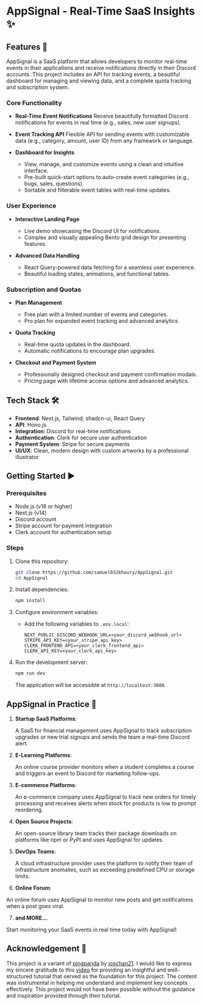 # AppSignal - Real-Time SaaS Insights ✨

## Features 🔮

AppSignal is a SaaS platform that allows developers to monitor real-time events in their applications and receive notifications directly in their Discord accounts. This project includes an API for tracking events, a beautiful dashboard for managing and viewing data, and a complete quota tracking and subscription system.

### Core Functionality

- **Real-Time Event Notifications**
  Receive beautifully formatted Discord notifications for events in real time (e.g., sales, new user signups).
- **Event Tracking API**
  Flexible API for sending events with customizable data (e.g., category, amount, user ID) from any framework or language.

- **Dashboard for Insights**
  - View, manage, and customize events using a clean and intuitive interface.
  - Pre-built quick-start options to auto-create event categories (e.g., bugs, sales, questions).
  - Sortable and filterable event tables with real-time updates.

### User Experience

- **Interactive Landing Page**

  - Live demo showcasing the Discord UI for notifications.
  - Complex and visually appealing Bento grid design for presenting features.

- **Advanced Data Handling**
  - React Query-powered data fetching for a seamless user experience.
  - Beautiful loading states, animations, and functional tables.

### Subscription and Quotas

- **Plan Management**

  - Free plan with a limited number of events and categories.
  - Pro plan for expanded event tracking and advanced analytics.

- **Quota Tracking**

  - Real-time quota updates in the dashboard.
  - Automatic notifications to encourage plan upgrades.

- **Checkout and Payment System**
  - Professionally designed checkout and payment confirmation modals.
  - Pricing page with lifetime access options and advanced analytics.

## Tech Stack 🛠️

- **Frontend**: Next.js, Tailwind, shadcn-ui, React Query
- **API**: Hono.js
- **Integration**: Discord for real-time notifications
- **Authentication**: Clerk for secure user authentication
- **Payment System**: Stripe for secure payments
- **UI/UX**: Clean, modern design with custom artworks by a professional illustrator

## Getting Started ▶️

### Prerequisites

- Node.js (v18 or higher)
- Next.js (v14)
- Discord account
- Stripe account for payment integration
- Clerk account for authentication setup

### Steps

1. Clone this repository:

   ```bash
   git clone https://github.com/samuel032khoury/AppSignal.git
   cd AppSignal
   ```

2. Install dependencies:

   ```bash
   npm install
   ```

3. Configure environment variables:

   - Add the following variables to `.env.local`:

     ```env
     NEXT_PUBLIC_DISCORD_WEBHOOK_URL=<your_discord_webhook_url>
     STRIPE_API_KEY=<your_stripe_api_key>
     CLERK_FRONTEND_API=<your_clerk_frontend_api>
     CLERK_API_KEY=<your_clerk_api_key>
     ```

4. Run the development server:

   ```bash
   npm run dev
   ```

   The application will be accessible at `http://localhost:3000`.

## AppSignal in Practice 🚀

1. **Startup SaaS Platforms**:

   A SaaS for financial management uses AppSignal to track subscription upgrades or new trial signups and sends the team a real-time Discord alert.

2. **E-Learning Platforms**:

   An online course provider monitors when a student completes a course and triggers an event to Discord for marketing follow-ups.

3. **E-commerce Platforms**:

   An e-commerce company uses AppSignal to track new orders for timely processing and receives alerts when stock for products is low to prompt reordering.

4. **Open Source Projects**:

   An open-source library team tracks their package downloads on platforms like npm or PyPI and uses AppSignal for updates.

5. **DevOps Teams**:

   A cloud infrastructure provider uses the platform to notify their team of infrastructure anomalies, such as exceeding predefined CPU or storage limits.

6. **Online Forum**:

An online forum uses AppSignal to monitor new posts and get notifications when a post goes viral.

7. **and MORE...**

Start monitoring your SaaS events in real time today with AppSignal!

## Acknowledgement 📜

This project is a variant of [pingpanda](https://github.com/joschan21/pingpanda) by [joschan21](https://github.com/joschan21). I would like to express my sincere gratitude to this [video](https://www.youtube.com/watch?v=vEQlN17miq8) for providing an insightful and well-structured tutorial that served as the foundation for this project. The content was instrumental in helping me understand and implement key concepts effectively. This project would not have been possible without the guidance and inspiration provided through their tutorial.
